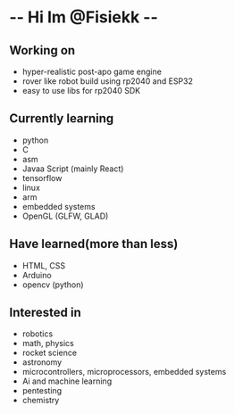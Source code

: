 # -- Hi Im @Fisiekk --

## **Working on**
- hyper-realistic post-apo game engine
- rover like robot build using rp2040 and ESP32
- easy to use libs for rp2040 SDK

## **Currently learning**
- python
- C
- asm
- Javaa Script (mainly React)
- tensorflow
- linux
- arm
- embedded systems
- OpenGL (GLFW, GLAD)

## **Have learned(more than less)**
- HTML, CSS
- Arduino
- opencv (python)

## **Interested in**
- robotics
- math, physics
- rocket science
- astronomy
- microcontrollers, microprocessors, embedded systems
- Ai and machine learning
- pentesting
- chemistry
